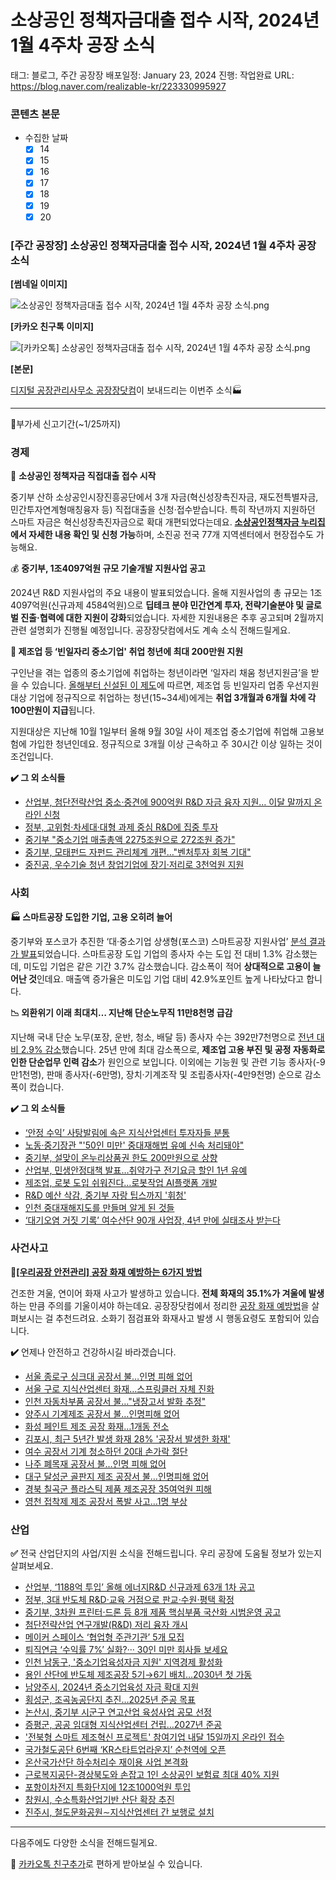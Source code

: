 # 소상공인 정책자금대출 접수 시작, 2024년 1월 4주차 공장 소식

태그: 블로그, 주간 공장장
배포일정: January 23, 2024
진행: 작업완료
URL: https://blog.naver.com/realizable-kr/223330995927

### 콘텐츠 본문

- 수집한 날짜
    - [x]  14
    - [x]  15
    - [x]  16
    - [x]  17
    - [x]  18
    - [x]  19
    - [x]  20

### **[주간 공장장] 소상공인 정책자금대출 접수 시작, 2024년 1월 4주차 공장 소식**

**[썸네일 이미지]**

![소상공인 정책자금대출 접수 시작, 2024년 1월 4주차 공장 소식.png](%25E1%2584%2589%25E1%2585%25A9%25E1%2584%2589%25E1%2585%25A1%25E1%2586%25BC%25E1%2584%2580%25E1%2585%25A9%25E1%2586%25BC%25E1%2584%258B%25E1%2585%25B5%25E1%2586%25AB_%25E1%2584%258C%25E1%2585%25A5%25E1%2586%25BC%25E1%2584%258E%25E1%2585%25A2%25E1%2586%25A8%25E1%2584%258C%25E1%2585%25A1%25E1%2584%2580%25E1%2585%25B3%25E1%2586%25B7%25E1%2584%2583%25E1%2585%25A2%25E1%2584%258E%25E1%2585%25AE%25E1%2586%25AF_%25E1%2584%258C%25E1%2585%25A5%25E1%2586%25B8%25E1%2584%2589%25E1%2585%25AE_%25E1%2584%2589%25E1%2585%25B5%25E1%2584%258C%25E1%2585%25A1%25E1%2586%25A8_2024%25E1%2584%2582%25E1%2585%25A7%25E1%2586%25AB_1%25E1%2584%258B%25E1%2585%25AF%25E1%2586%25AF_4%25E1%2584%258C%25E1%2585%25AE%25E1%2584%258E%25E1%2585%25A1_%25E1%2584%2580%25E1%2585%25A9%25E1%2586%25BC%25E1%2584%258C%25E1%2585%25A1%25E1%2586%25BC_%25E1%2584%2589%25E1%2585%25A9%25E1%2584%2589%25E1%2585%25B5%25E1%2586%25A8.png)

**[카카오 친구톡 이미지]**

![[카카오톡] 소상공인 정책자금대출 접수 시작, 2024년 1월 4주차 공장 소식.png](%25E1%2584%258F%25E1%2585%25A1%25E1%2584%258F%25E1%2585%25A1%25E1%2584%258B%25E1%2585%25A9%25E1%2584%2590%25E1%2585%25A9%25E1%2586%25A8_%25E1%2584%2589%25E1%2585%25A9%25E1%2584%2589%25E1%2585%25A1%25E1%2586%25BC%25E1%2584%2580%25E1%2585%25A9%25E1%2586%25BC%25E1%2584%258B%25E1%2585%25B5%25E1%2586%25AB_%25E1%2584%258C%25E1%2585%25A5%25E1%2586%25BC%25E1%2584%258E%25E1%2585%25A2%25E1%2586%25A8%25E1%2584%258C%25E1%2585%25A1%25E1%2584%2580%25E1%2585%25B3%25E1%2586%25B7%25E1%2584%2583%25E1%2585%25A2%25E1%2584%258E%25E1%2585%25AE%25E1%2586%25AF_%25E1%2584%258C%25E1%2585%25A5%25E1%2586%25B8%25E1%2584%2589%25E1%2585%25AE_%25E1%2584%2589%25E1%2585%25B5%25E1%2584%258C%25E1%2585%25A1%25E1%2586%25A8_2024%25E1%2584%2582%25E1%2585%25A7%25E1%2586%25AB_1%25E1%2584%258B%25E1%2585%25AF%25E1%2586%25AF_4%25E1%2584%258C%25E1%2585%25AE%25E1%2584%258E%25E1%2585%25A1_%25E1%2584%2580%25E1%2585%25A9%25E1%2586%25BC%25E1%2584%258C%25E1%2585%25A1%25E1%2586%25BC_%25E1%2584%2589%25E1%2585%25A9%25E1%2584%2589%25E1%2585%25B5%25E1%2586%25A8.png)

**[본문]**

[디지털 공장관리사무소 공장장닷컴](https://realizable.kr/?utm_source=naverblog&utm_medium=organic&utm_campaign=2401_weekly4)이 보내드리는 이번주 소식🏭

---

📌부가세 신고기간(~1/25까지)

### **경제**

🏦 **소상공인 정책자금 직접대출 접수 시작**

중기부 산하 소상공인시장진흥공단에서 3개 자금(혁신성장촉진자금, 재도전특별자금, 민간투자연계형매칭융자 등) 직접대출을 신청·접수받습니다. 특히 작년까지 지원하던 스마트 자금은 혁신성장촉진자금으로 확대 개편되었다는데요. **[소상공인정책자금 누리집](https://ols.semas.or.kr/ols/man/SMAN010M/page.do)에서 자세한 내용 확인 및 신청 가능**하며, 소진공 전국 77개 지역센터에서 현장접수도 가능해요.

 💰 **중기부, 1조4097억원 규모 기술개발 지원사업 공고**

2024년 R&D 지원사업의 주요 내용이 발표되었습니다. 올해 지원사업의 총 규모는 1조 4097억원(신규과제 4584억원)으로 **딥테크 분야 민간연계 투자, 전략기술분야 및 글로벌 진출‧협력에 대한 지원이 강화**되었습니다. 자세한 지원내용은 추후 공고되며 2월까지 관련 설명회가 진행될 예정입니다. 공장장닷컴에서도 계속 소식 전해드릴게요.

**🥪 제조업 등 ‘빈일자리 중소기업' 취업 청년에 최대 200만원 지원**

구인난을 겪는 업종의 중소기업에 취업하는 청년이라면 ‘일자리 채움 청년지원금’을 받을 수 있습니다. [올해부터 신설된 이 제도](https://www.korea.kr/news/policyNewsView.do?newsId=148924899&pWise=sub&pWiseSub=C1)에 따르면, 제조업 등 빈일자리 업종 우선지원대상 기업에 정규직으로 취업하는 청년(15~34세)에게는 **취업 3개월과 6개월 차에 각 100만원이 지급**됩니다.

지원대상은 지난해 10월 1일부터 올해 9월 30일 사이 제조업 중소기업에 취업해 고용보험에 가입한 청년인데요. 정규직으로 3개월 이상 근속하고 주 30시간 이상 일하는 것이 조건입니다.

**✔️ 그 외 소식들**

- [산업부, 첨단전략산업 중소·중견에 900억원 R&D 자금 융자 지원… 이달 말까지 온라인 신청](https://biz.chosun.com/policy/policy_sub/2024/01/15/MHAJJNXOFFEGPEKU4NULOPV35Q/)
- [정부, 고위험·차세대·대형 과제 중심 R&D에 집중 투자](http://www.kookjeilbo.com/news/article.html?no=81169)
- [중기부 "중소기업 매출총액 2275조원으로 272조원 증가"](https://www.hankyung.com/article/202401182644i)
- [중기부, 모태펀드 자펀드 관리체계 개편…"벤처투자 회복 기대"](https://www.inews24.com/view/1676149)
- [중진공, 우수기술 청년 창업기업에 장기·저리로 3천억원 지원](https://www.yna.co.kr/view/AKR20240115020600030)

### 사회

**🏭 스마트공장 도입한 기업, 고용 오히려 늘어**

중기부와 포스코가 추진한 ‘대·중소기업 상생형(포스코) 스마트공장 지원사업’ [분석 결과가 발표](https://www.segye.com/newsView/20240115513460?OutUrl=naver)되었습니다. 스마트공장 도입 기업의 종사자 수는 도입 전 대비 1.3% 감소했는데, 미도입 기업은 같은 기간 3.7% 감소했습니다. 감소폭이 적어 **상대적으로 고용이 늘어난 것**인데요. 매출액 증가율은 미도입 기업 대비 42.9%포인트 높게 나타났다고 합니다.

**📉 외환위기 이래 최대치… 지난해 단순노무직 11만8천명 급감**

지난해 국내 단순 노무(포장, 운반, 청소, 배달 등) 종사자 수는 392만7천명으로 [전년 대비 2.9% 감소](https://www.hani.co.kr/arti/economy/economy_general/1124519.html)했습니다. 25년 만에 최대 감소폭으로, **제조업 고용 부진 및 공정 자동화로 인한 단순업무 인력 감소**가 원인으로 보입니다. 이외에는 기능원 및 관련 기능 종사자(-9만1천명), 판매 종사자(-6만명), 장치·기계조작 및 조립종사자(-4만9천명) 순으로 감소폭이 컸습니다.

**✔️ 그 외 소식들**

- [‘안정 수익’ 사탕발림에 속은 지식산업센터 투자자들 분통](https://www.kihoilbo.co.kr/news/articleView.html?idxno=1067964)
- [노동·중기장관 "'50인 미만' 중대재해법 유예 신속 처리돼야"](https://www.yna.co.kr/view/AKR20240115022900530)
- [중기부, 설맞이 온누리상품권 한도 200만원으로 상향](https://www.newstomato.com/ReadNews.aspx?no=1216195)
- [산업부, 민생안정대책 발표…취약가구 전기요금 할인 1년 유예](https://www.electimes.com/news/articleView.html?idxno=331595)
- [제조업, 로봇 도입 쉬워진다…로봇작업 AI플랫폼 개발](https://mobile.newsis.com/view.html?ar_id=NISX20240117_0002595831#_PA)
- [R&D 예산 삭감, 중기부 자랑 팁스까지 '휘청'](https://m.etnews.com/20240117000169)
- [인천 중대재해지도를 만들며 알게 된 것들](https://www.ohmynews.com/NWS_Web/View/at_pg.aspx?CNTN_CD=A0002994001)
- [‘대기오염 거짓 기록’ 여수산단 90개 사업장, 4년 만에 실태조사 받는다](http://m.kwangju.co.kr/article.php?aid=1705392300763203134)

### 사건사고

🧯[**[우리공장 안전관리] 공장 화재 예방하는 6가지 방법**](https://blog.naver.com/realizable-kr/223326527634)

건조한 겨울, 연이어 화재 사고가 발생하고 있습니다. **전체 화재의 35.1%가 겨울에 발생**하는 만큼 주의를 기울이셔야 하는데요. 공장장닷컴에서 정리한 [공장 화재 예방법](https://blog.naver.com/realizable-kr/223326527634)을 살펴보시는 걸 추천드려요. 소화기 점검표와 화재사고 발생 시 행동요령도 포함되어 있습니다.

**✔️** 언제나 안전하고 건강하시길 바라겠습니다.

- [서울 종로구 싱크대 공장서 불…인명 피해 없어](https://news.kbs.co.kr/news/pc/view/view.do?ncd=7865794)
- [서울 구로 지식산업센터 화재…스프링클러 자체 진화](https://news.sbs.co.kr/news/endPage.do?news_id=N1007506234)
- [인천 자동차부품 공장서 불…"냉장고서 발화 추정"](https://www.news1.kr/articles/?5293751)
- [양주시 기계제조 공장서 불…인명피해 없어](https://www.yna.co.kr/view/AKR20240118027000060)
- [화성 페인트 제조 공장 화재…1개동 전소](https://www.ichannela.com/news/main/news_detailPage.do?publishId=000000388403)
- [김포시, 최근 5년간 발생 화재 28% '공장서 발생한 화재'](http://www.joongang.tv/news/articleView.html?idxno=69136)
- [여수 공장서 기계 청소하던 20대 손가락 절단](http://m.mdilbo.com/detail/q2jcbR/710580)
- [나주 폐목재 공장서 불…인명 피해 없어](https://news.kbs.co.kr/news/pc/view/view.do?ncd=7867283)
- [대구 달성군 골판지 제조 공장서 불…인명피해 없어](https://www.fnnews.com/news/202401201517527655)
- [경북 칠곡군 플라스틱 제품 제조공장 35여억원 피해](https://www.imaeil.com/page/view/2024011711293937780)
- [영천 접착제 제조 공장서 폭발 사고…1명 부상](https://www.kukinews.com/newsView/kuk202401180081)

### 산업

**✅** 전국 산업단지의 사업/지원 소식을 전해드립니다. 우리 공장에 도움될 정보가 있는지 살펴보세요.

- [산업부, ‘1188억 투입’ 올해 에너지R&D 신규과제 63개 1차 공고](https://www.edaily.co.kr/news/read?newsId=01092246638758048&mediaCodeNo=257)
- [정부, 3대 반도체 R&D·교육 거점으로 판교·수원·평택 확정](https://www.newsis.com/view/?id=NISX20240113_0002591198&cID=13005&pID=13100)
- [중기부, 3차원 프린터·드론 등 8개 제품 핵심부품 국산화 시범운영 공고](https://www.etoday.co.kr/news/view/2322479)
- [첨단전략산업 연구개발(R&D) 저리 융자 개시](https://www.energy-news.co.kr/news/articleView.html?idxno=92328)
- [메이커 스페이스 ‘협업형 주관기관’ 5개 모집](https://blog.naver.com/bizinfo1357/222987106305)
- [퇴직연금 ‘수익률 7%’ 실화?··· 30인 미만 회사들 보세요](https://m.khan.co.kr/national/national-general/article/202401171200011#c2b)
- [인천 남동구, '중소기업육성자금 지원' 지역경제 활성화](https://www.asiaa.co.kr/news/articleView.html?idxno=156213)
- [용인 산단에 반도체 제조공장 5기→6기 배치…2030년 첫 가동](https://www.hankyung.com/article/202401154307Y)
- [남양주시, 2024년 중소기업육성 자금 확대 지원](http://www.vision21.kr/news/article.html?no=324412)
- [횡성군, 조곡농공단지 추진…2025년 준공 목표](https://www.yna.co.kr/view/AKR20240115101700062)
- [논산시, 중기부 시군구 연고산업 육성사업 공모 선정](https://m.joongdo.co.kr/view.php?key=20240117010005144)
- [증평군, 공공 임대형 지식산업센터 건립…2027년 준공](https://www.yna.co.kr/view/AKR20240117045900064)
- ['전북형 스마트 제조혁신 프로젝트' 참여기업 내달 15일까지 온라인 접수](https://www.etnews.com/20240117000062)
- [국가철도공단 6번째 ‘KR스타트업라운지’ 순천역에 오픈](https://www.todayplusnews.com/news/articleView.html?idxno=70664)
- [온산국가산단 하수처리수 재이용 사업 본격화](https://www.ksilbo.co.kr/news/articleView.html?idxno=990010)
- [근로복지공단-경상북도와 손잡고 1인 소상공인 보험료 최대 40% 지원](https://www.moel.go.kr/news/enews/report/enewsView.do?news_seq=16091)
- [포항이차전지 특화단지에 12조1000억원 투입](https://www.energy-news.co.kr/news/articleView.html?idxno=92501)
- [창원시, 수소특화산업기반 산단 확장 추진](https://www.energy-news.co.kr/news/articleView.html?idxno=92359)
- [진주시, 철도문화공원∼지식산업센터 간 보행로 설치](https://cm.asiae.co.kr/article/2024011519142927916)

---

다음주에도 다양한 소식을 전해드릴게요.

💬 [카카오톡 친구추가](http://pf.kakao.com/_Nfxmsxj)로 편하게 받아보실 수 있습니다.